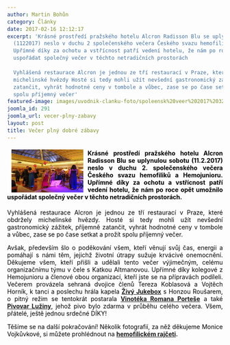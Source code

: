 ```yaml
---
author: Martin Bohůn
category: Články
date: 2017-02-16 12:12:17
excerpt: 'Krásné prostředí pražského hotelu Alcron Radisson Blu se uplynulou sobotu
  (1122017) neslo v duchu 2 společenského večera Českého svazu hemofiliků a Hemojunioru
  Upřímné díky za ochotu a vstřícnost patří vedení hotelu, že nám po roce opět umožnilo
  uspořádat společný večer v těchto netradičních prostorách

  Vyhlášená restaurace Alcron je jednou ze tří restaurací v Praze, které obdržely
  michelinské hvězdy Hosté si tedy mohli užít nevšední gastronomický zážitek, příjemně
  zatančit, vyhrát hodnotné ceny v tombole a vůbec, zase se po čase setkat a prožít
  spolu příjemný večer'
featured-image: images/uvodnik-clanku-foto/spoleensk%20veer%202017%2032.jpg
joomla_id: 291
joomla_url: vecer-plny-zabavy
layout: post
title: Večer plný dobré zábavy
---
```


<h4 style="text-align: justify;"><img src="images/uvodnik-clanku-foto/spoleensk%20veer%202017%2032.jpg" border="0" width="168" height="100" style="float: left; margin-left: 10px; margin-right: 10px;" /><span style="color: #000000;">Krásné prostředí pražského hotelu Alcron Radisson Blu se uplynulou sobotu (11.2.2017) neslo v duchu 2. společenského večera Českého svazu hemofiliků a Hemojunioru. Upřímné díky za ochotu a vstřícnost patří vedení hotelu, že nám po roce opět umožnilo uspořádat společný večer v těchto netradičních prostorách.</span></h4>
<p style="text-align: justify;"><span style="color: #000000;">Vyhlášená restaurace Alcron je jednou ze tří restaurací v Praze, které obdržely michelinské hvězdy. Hosté si tedy mohli užít nevšední gastronomický zážitek, příjemně zatančit, vyhrát hodnotné ceny v tombole a vůbec, zase se po čase setkat a prožít spolu příjemný večer.</span></p>

<p style="text-align: justify;"><span style="color: #000000;">Avšak, především šlo o poděkování všem, kteří věnují svůj čas, energii a pomáhají s námi těm, jejichž životní útrapy sužuje krvácivé onemocnění. Děkujeme všem, kteří přišli a udělali tento večer výjimečným, celému organizačnímu týmu v čele s Katkou Altmanovou. Upřímné díky kolegové z Hemojunioru a členové obou organizací, kteří jste se na přípravách podíleli. Večerem provázela sehraná dvojice členů Tereza Koblasová a Vojtěch Horník, k tanci a poslechu hrála kapela <strong><a href="http://zivyjukebox.cz/" title="Živý Jukebox">Živý Jukebox</a></strong> s Honzou Roušarem, o pitný režim se tentokrát postarala <strong><a href="http://www.vinozpodskali.cz/" title="Vinotéka Romana Porteše">Vinotéka Romana Porteše</a></strong> a také <strong><a href="http://www.pivovar-luziny.cz/" title="Pivovar Lužiny">Pivovar Lužiny</a></strong>, jehož pivo bylo zdarma v průběhu celého večera. Všem, přátelé, ještě jednou srdečné DÍKY! </span></p>
<p style="text-align: justify;"><span style="color: #000000;">Těšíme se na další pokračování! Několik fotografií, za něž děkujeme Monice Vojkůvkové, si můžete prohlédnout na</span> <a href="http://hemofilik.rajce.idnes.cz/2._Spolecensky_vecer_Ceskeho_svazu_hemofiliku_a_Hemojunioru/" title="2. společenský večer"><strong>hemofilickém rajčeti</strong></a><strong>.</strong></p>